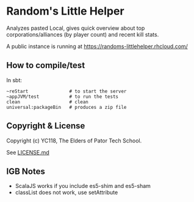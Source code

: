 Random's Little Helper
======================


Analyzes pasted Local, gives quick overview about top corporations/alliances (by player count) and
recent kill stats.

A public instance is running at https://randoms-littlehelper.rhcloud.com/


How to compile/test
-------------------

In sbt:

    ~reStart               # to start the server
    ~appJVM/test           # to run the tests
    clean                  # clean
    universal:packageBin   # produces a zip file

Copyright & License
-------------------

Copyright (c) YC118, The Elders of Pator Tech School.

See [LICENSE.md](LICENSE.md)




IGB Notes
---------

* ScalaJS works if you include es5-shim and es5-sham
* classList does not work, use setAttribute
